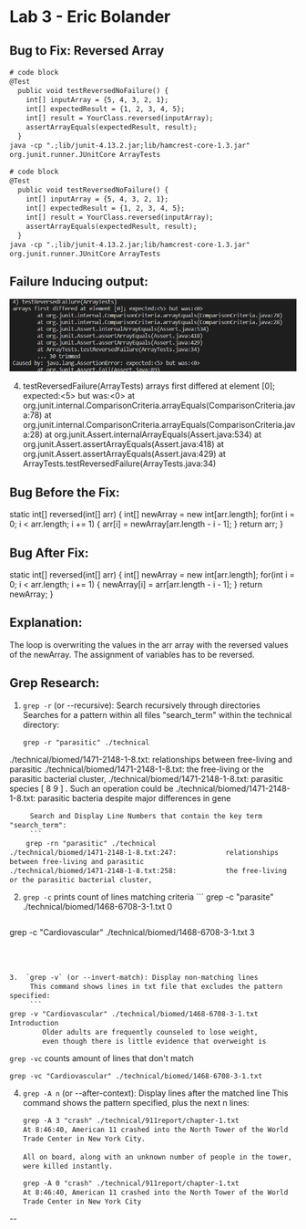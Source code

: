 # Lab 3 - Eric Bolander
## Bug to Fix: Reversed Array 
```
# code block
@Test
  public void testReversedNoFailure() {
    int[] inputArray = {5, 4, 3, 2, 1};
    int[] expectedResult = {1, 2, 3, 4, 5};
    int[] result = YourClass.reversed(inputArray);
    assertArrayEquals(expectedResult, result);
  }
java -cp ".;lib/junit-4.13.2.jar;lib/hamcrest-core-1.3.jar" org.junit.runner.JUnitCore ArrayTests
```
```
# code block
@Test
  public void testReversedNoFailure() {
    int[] inputArray = {5, 4, 3, 2, 1};
    int[] expectedResult = {1, 2, 3, 4, 5};
    int[] result = YourClass.reversed(inputArray);
    assertArrayEquals(expectedResult, result);
  }
java -cp ".;lib/junit-4.13.2.jar;lib/hamcrest-core-1.3.jar" org.junit.runner.JUnitCore ArrayTests
```
## Failure Inducing output: 
![Image](failure.png)

4) testReversedFailure(ArrayTests)
arrays first differed at element [0]; expected:<5> but was:<0>
        at org.junit.internal.ComparisonCriteria.arrayEquals(ComparisonCriteria.java:78)
        at org.junit.internal.ComparisonCriteria.arrayEquals(ComparisonCriteria.java:28)
        at org.junit.Assert.internalArrayEquals(Assert.java:534)
        at org.junit.Assert.assertArrayEquals(Assert.java:418)
        at org.junit.Assert.assertArrayEquals(Assert.java:429)
        at ArrayTests.testReversedFailure(ArrayTests.java:34)

## Bug Before the Fix: 
static int[] reversed(int[] arr) {
    int[] newArray = new int[arr.length];
    for(int i = 0; i < arr.length; i += 1) {
        arr[i] = newArray[arr.length - i - 1];
    }
    return arr;
}
## Bug After Fix: 
static int[] reversed(int[] arr) {
    int[] newArray = new int[arr.length];
    for(int i = 0; i < arr.length; i += 1) {
        newArray[i] = arr[arr.length - i - 1];
    }
    return newArray;
}
## Explanation: 
 The loop is overwriting the values in the arr array with the reversed values of the newArray. The assignment of variables has to be reversed. 

## Grep Research: 

  1. `grep -r` (or --recursive): Search recursively through directories
     Searches for a pattern within all files "search_term" within the technical directory:
     ```
     grep -r "parasitic" ./technical
./technical/biomed/1471-2148-1-8.txt:            relationships between free-living and parasitic
./technical/biomed/1471-2148-1-8.txt:            the free-living or the parasitic bacterial cluster,
./technical/biomed/1471-2148-1-8.txt:            parasitic species [ 8 9 ] . Such an operation could be
./technical/biomed/1471-2148-1-8.txt:            parasitic bacteria despite major differences in gene
```
     Search and Display Line Numbers that contain the key term "search_term":
     ```
    grep -rn "parasitic" ./technical
./technical/biomed/1471-2148-1-8.txt:247:            relationships between free-living and parasitic
./technical/biomed/1471-2148-1-8.txt:258:            the free-living or the parasitic bacterial cluster,
```
     
 
 2.  `grep -c` prints count of lines matching criteria
    ```
     grep -c "parasite" ./technical/biomed/1468-6708-3-1.txt
0
```
```
grep -c "Cardiovascular" ./technical/biomed/1468-6708-3-1.txt
3
```
     

 
3.  `grep -v` (or --invert-match): Display non-matching lines
     This command shows lines in txt file that excludes the pattern specified:
     ```
grep -v "Cardiovascular" ./technical/biomed/1468-6708-3-1.txt
Introduction
        Older adults are frequently counseled to lose weight,
        even though there is little evidence that overweight is
```
`grep -vc` counts amount of lines that don't match
```
grep -vc "Cardiovascular" ./technical/biomed/1468-6708-3-1.txt
```
     
  
 4. `grep -A n` (or --after-context): Display lines after the matched line
     This command shows the pattern specified, plus the next n lines:
    ```
    grep -A 3 "crash" ./technical/911report/chapter-1.txt
    At 8:46:40, American 11 crashed into the North Tower of the World Trade Center in New York City.

    All on board, along with an unknown number of people in the tower, were killed instantly.
    ```
    ```
    grep -A 0 "crash" ./technical/911report/chapter-1.txt
    At 8:46:40, American 11 crashed into the North Tower of the World Trade Center in New York City
    ```

--


        
 
